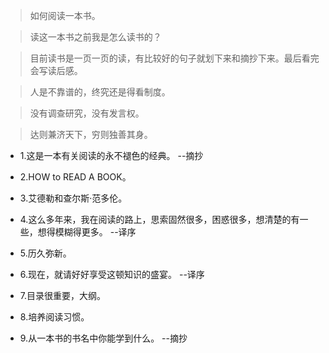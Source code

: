 >如何阅读一本书。

>读这一本书之前我是怎么读书的？

>目前读书是一页一页的读，有比较好的句子就划下来和摘抄下来。最后看完会写读后感。

>人是不靠谱的，终究还是得看制度。

>没有调查研究，没有发言权。

>达则兼济天下，穷则独善其身。

- 1.这是一本有关阅读的永不褪色的经典。 --摘抄

- 2.HOW to READ A BOOK。

- 3.艾德勒和查尔斯·范多伦。

- 4.这么多年来，我在阅读的路上，思索固然很多，困惑很多，想清楚的有一些，想得模糊得更多。 --译序

- 5.历久弥新。

- 6.现在，就请好好享受这顿知识的盛宴。 --译序

- 7.目录很重要，大纲。

- 8.培养阅读习惯。

- 9.从一本书的书名中你能学到什么。 --摘抄
